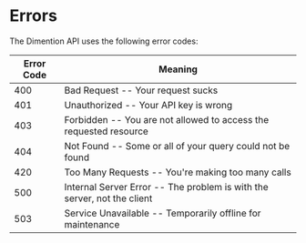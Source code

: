 # Errors

The Dimention API uses the following error codes:

Error Code | Meaning
---------- | -------
400 | Bad Request -- Your request sucks
401 | Unauthorized -- Your API key is wrong
403 | Forbidden -- You are not allowed to access the requested resource
404 | Not Found -- Some or all of your query could not be found
420 | Too Many Requests -- You're making too many calls
500 | Internal Server Error -- The problem is with the server, not the client
503 | Service Unavailable -- Temporarily offline for maintenance
